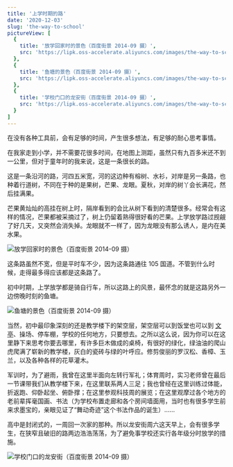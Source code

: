 ```yaml
---
title: '上学时期的路'
date: '2020-12-03'
slug: 'the-way-to-school'
pictureView: [
  {
    title: '放学回家时的景色（百度街景 2014-09 摄）',
    src: 'https://lipk.oss-accelerate.aliyuncs.com/images/the-way-to-school(1).jpg',
  },
  {
    title: '鱼塘的景色（百度街景 2014-09 摄）',
    src: 'https://lipk.oss-accelerate.aliyuncs.com/images/the-way-to-school(2).jpg',
  },
  {
    title: '学校门口的龙安街（百度街景 2014-09 摄）',
    src: 'https://lipk.oss-accelerate.aliyuncs.com/images/the-way-to-school(3).jpg',
  }
]
---
```


在没有各种工具前，会有足够的时间，产生很多想法，有足够的耐心思考事情。

在我家走到小学，并不需要花很多时间，在地图上测距，虽然只有九百多米还不到一公里，但对于童年时的我来说，这是一条很长的路。

这是一条沿河的路，河四五米宽，河的这边种有榕树、水衫，对岸是另一条路，也种着行道树，不同在于种的是果树，芒果、龙眼。夏秋，对岸的树丫会长满花，然后挂满果。

芒果黄灿灿的高挂在树上时，隔岸看到的会比从树下看到的清楚很多。经常会有这样的情况，芒果都被采摘过了，树上仍留着熟得很好看的芒果。上学放学路过觊觎了好几天，又突然会消失掉。龙眼就不一样了，因为龙眼没有那么诱人，是内在美水果。

![放学回家时的景色（百度街景 2014-09 摄）](https://lipk.oss-accelerate.aliyuncs.com/images/the-way-to-school(1).jpg)

这条路虽然不宽，但是平时车不少，因为这条路通往 105 国道。不管到什么时候，走得最多得应该都是这条路了。

初中时期，上学放学都是骑自行车，所以这路上的风景，最怀念的就是这路另外一边傍晚时刻的鱼塘。

![鱼塘的景色（百度街景 2014-09 摄）](https://lipk.oss-accelerate.aliyuncs.com/images/the-way-to-school(2).jpg)

当然，初中最印象深刻的还是教学楼下的架空层，架空层可以到饭堂也可以到 [文亭](https://www.lipk.org/blog/2020/11/08/delonix-regia/)、操场、停车棚，学校的任何地方，只要想去。之所以这么说，因为你可以在这里静下来思考你要去哪里，有许多巨木做成的桌椅，有很好的绿化，绿油油的爬山虎爬满了崭新的教学楼，灰白的瓷砖与绿的叶呼应。修剪俊丽的罗汉松、香樟、玉兰，以及各种各样的花草灌木。

军训时，为了避雨，我曾在这里半面向左转行军礼；体育周时，实习老师曾在最后一节课带我们从教学楼下来，在这里联系两人三足；我也曾经在这里训练过体能，折返跑、仰卧起坐、俯卧撑；在这里参观科技周的展览；在这里观摩过各个地方的老前辈挥毫国画、书法（为学校布置走廊和各个房间墙面用，当时也有很多学生前来求墨宝的，亲眼见证了“舞动奇迹”这个书法作品的诞生）……

高中是封闭式的，一周回一次家的那种。所以龙安街周六这天早上，会有很多学生，在狭窄且破旧的路两边浩浩荡荡，为了避免事学校还实行各年级分时放学的措施。

![学校门口的龙安街（百度街景 2014-09 摄）](https://lipk.oss-accelerate.aliyuncs.com/images/the-way-to-school(3).jpg)
